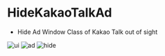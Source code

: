 # HideKakaoTalkAd

- Hide Ad Window Class of Kakao Talk out of sight

![ui](https://user-images.githubusercontent.com/32415358/74696888-6f79f380-523c-11ea-939e-25f79dfaac31.PNG)
![ad](https://user-images.githubusercontent.com/32415358/54832120-ec37e100-4cfe-11e9-8b77-cca1b53e82c9.PNG)
![hide](https://user-images.githubusercontent.com/32415358/54832226-1db0ac80-4cff-11e9-8eb2-13bd5d65d46d.PNG)

